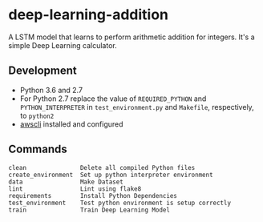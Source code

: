 # deep-learning-addition
A LSTM model that learns to perform arithmetic addition for integers. It's a simple Deep Learning calculator.

## Development

- Python 3.6 and 2.7
- For Python 2.7 replace the value of `REQUIRED_PYTHON` and `PYTHON_INTERPRETER` in `test_environment.py` and `Makefile`, respectively, to `python2`
- [awscli](https://pypi.python.org/pypi/awscli) installed and configured

## Commands
```
clean               Delete all compiled Python files 
create_environment  Set up python interpreter environment 
data                Make Dataset 
lint                Lint using flake8 
requirements        Install Python Dependencies 
test_environment    Test python environment is setup correctly 
train               Train Deep Learning Model 
```
